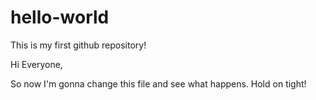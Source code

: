 # hello-world
This is my first github repository!

Hi Everyone,

So now I'm gonna change this file and see what happens. Hold on tight!
